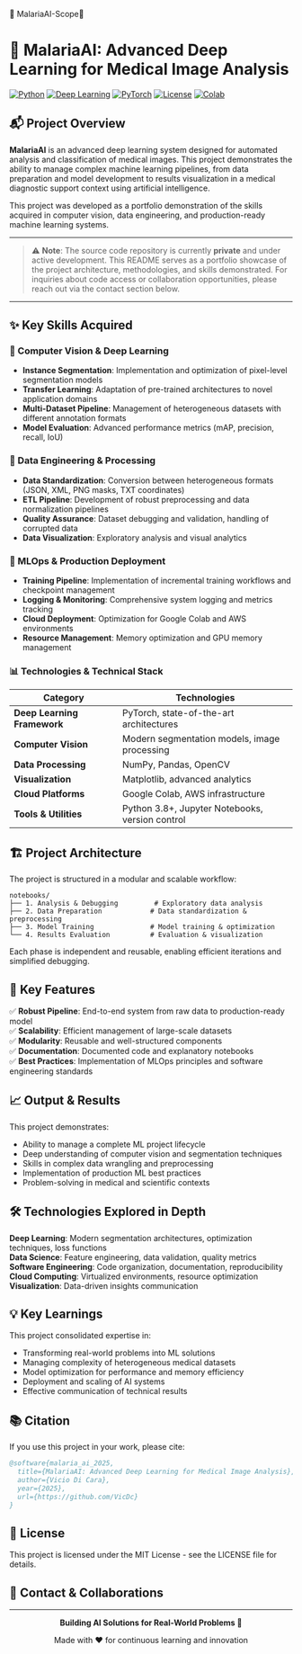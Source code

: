 🦟 MalariaAI-Scope🔬
# 🦟 MalariaAI: Advanced Deep Learning for Medical Image Analysis

[![Python](https://img.shields.io/badge/Python-3.8%2B-blue.svg)](https://www.python.org/)
[![Deep Learning](https://img.shields.io/badge/Deep%20Learning-Computer%20Vision-green.svg)](https://pytorch.org/)
[![PyTorch](https://img.shields.io/badge/PyTorch-Latest-red.svg)](https://pytorch.org/)
[![License](https://img.shields.io/badge/License-MIT-yellow.svg)](LICENSE)
[![Colab](https://img.shields.io/badge/Google%20Colab-Ready-orange.svg)](https://colab.research.google.com/)

## 📬 Project Overview

**MalariaAI** is an advanced deep learning system designed for automated analysis and classification of medical images. This project demonstrates the ability to manage complex machine learning pipelines, from data preparation and model development to results visualization in a medical diagnostic support context using artificial intelligence.

This project was developed as a portfolio demonstration of the skills acquired in computer vision, data engineering, and production-ready machine learning systems.

---

> ⚠️ **Note**: The source code repository is currently **private** and under active development. This README serves as a portfolio showcase of the project architecture, methodologies, and skills demonstrated. For inquiries about code access or collaboration opportunities, please reach out via the contact section below.

---

## ✨ Key Skills Acquired

### 🎯 Computer Vision & Deep Learning
- **Instance Segmentation**: Implementation and optimization of pixel-level segmentation models
- **Transfer Learning**: Adaptation of pre-trained architectures to novel application domains
- **Multi-Dataset Pipeline**: Management of heterogeneous datasets with different annotation formats
- **Model Evaluation**: Advanced performance metrics (mAP, precision, recall, IoU)

### 🔧 Data Engineering & Processing
- **Data Standardization**: Conversion between heterogeneous formats (JSON, XML, PNG masks, TXT coordinates)
- **ETL Pipeline**: Development of robust preprocessing and data normalization pipelines
- **Quality Assurance**: Dataset debugging and validation, handling of corrupted data
- **Data Visualization**: Exploratory analysis and visual analytics

### 🚀 MLOps & Production Deployment
- **Training Pipeline**: Implementation of incremental training workflows and checkpoint management
- **Logging & Monitoring**: Comprehensive system logging and metrics tracking
- **Cloud Deployment**: Optimization for Google Colab and AWS environments
- **Resource Management**: Memory optimization and GPU memory management

### 📊 Technologies & Technical Stack

| Category | Technologies |
|----------|-----------|
| **Deep Learning Framework** | PyTorch, state-of-the-art architectures |
| **Computer Vision** | Modern segmentation models, image processing |
| **Data Processing** | NumPy, Pandas, OpenCV |
| **Visualization** | Matplotlib, advanced analytics |
| **Cloud Platforms** | Google Colab, AWS infrastructure |
| **Tools & Utilities** | Python 3.8+, Jupyter Notebooks, version control |

## 🏗️ Project Architecture

The project is structured in a modular and scalable workflow:

```
notebooks/
├── 1. Analysis & Debugging         # Exploratory data analysis
├── 2. Data Preparation            # Data standardization & preprocessing
├── 3. Model Training              # Model training & optimization
└── 4. Results Evaluation          # Evaluation & visualization
```

Each phase is independent and reusable, enabling efficient iterations and simplified debugging.

## 🎯 Key Features

✅ **Robust Pipeline**: End-to-end system from raw data to production-ready model  
✅ **Scalability**: Efficient management of large-scale datasets  
✅ **Modularity**: Reusable and well-structured components  
✅ **Documentation**: Documented code and explanatory notebooks  
✅ **Best Practices**: Implementation of MLOps principles and software engineering standards  

## 📈 Output & Results

This project demonstrates:
- Ability to manage a complete ML project lifecycle
- Deep understanding of computer vision and segmentation techniques
- Skills in complex data wrangling and preprocessing
- Implementation of production ML best practices
- Problem-solving in medical and scientific contexts

## 🛠️ Technologies Explored in Depth

**Deep Learning**: Modern segmentation architectures, optimization techniques, loss functions  
**Data Science**: Feature engineering, data validation, quality metrics  
**Software Engineering**: Code organization, documentation, reproducibility  
**Cloud Computing**: Virtualized environments, resource optimization  
**Visualization**: Data-driven insights communication  

## 💡 Key Learnings

This project consolidated expertise in:
- Transforming real-world problems into ML solutions
- Managing complexity of heterogeneous medical datasets
- Model optimization for performance and memory efficiency
- Deployment and scaling of AI systems
- Effective communication of technical results

## 📚 Citation

If you use this project in your work, please cite:

```bibtex
@software{malaria_ai_2025,
  title={MalariaAI: Advanced Deep Learning for Medical Image Analysis},
  author={Vicio Di Cara},
  year={2025},
  url={https://github.com/VicDc}
}
```

## 📜 License

This project is licensed under the MIT License - see the LICENSE file for details.

## 🙋 Contact & Collaborations

---

<p align="center">
  <strong>Building AI Solutions for Real-World Problems 🔬</strong>
</p>
<p align="center">
  Made with ❤️ for continuous learning and innovation
</p>
